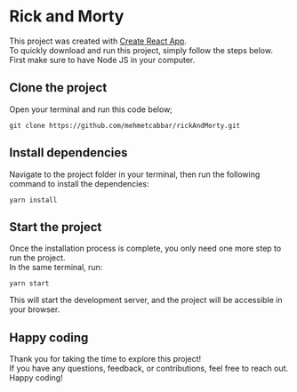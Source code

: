 # Rick and Morty

This project was created with [Create React App](https://github.com/facebook/create-react-app).\
To quickly download and run this project, simply follow the steps below. \
First make sure to have Node JS in your computer.

## Clone the project

Open your terminal and run this code below;

```
git clone https://github.com/mehmetcabbar/rickAndMorty.git
```

## Install dependencies

Navigate to the project folder in your terminal, then run the following command to install the dependencies:

```
yarn install
```

## Start the project

Once the installation process is complete, you only need one more step to run the project.\
In the same terminal, run:

```
yarn start
```

This will start the development server, and the project will be accessible in your browser.

## Happy coding

Thank you for taking the time to explore this project! \
If you have any questions, feedback, or contributions, feel free to reach out. \
Happy coding!
